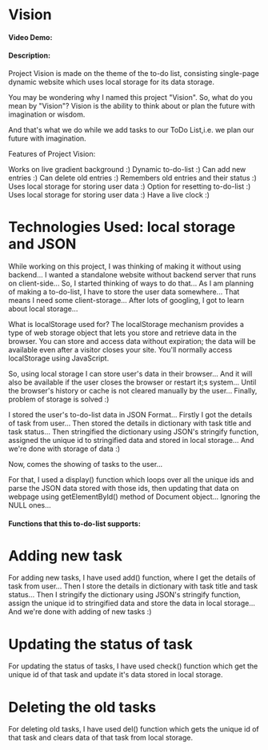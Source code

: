 # Vision
#### Video Demo:  <URL HERE>
#### Description:
Project Vision is made on the theme of the to-do list, consisting single-page dynamic website which uses local storage for its data storage.

You may be wondering why I named this project "Vision". So, what do you mean by "Vision"? Vision is the ability to think about or plan the future with imagination or wisdom.

And that's what we do while we add tasks to our ToDo List,i.e. we plan our future with imagination.

Features of Project Vision:

Works on live gradient background :) Dynamic to-do-list :) Can add new entries :) Can delete old entries :) Remembers old entries and their status :) Uses local storage for storing user data :) Option for resetting to-do-list :) Uses local storage for storing user data :) Have a live clock :)

# Technologies Used: local storage and JSON
While working on this project, I was thinking of making it without using backend... I wanted a standalone website without backend server that runs on client-side... So, I started thinking of ways to do that... As I am planning of making a to-do-list, I have to store the user data somewhere... That means I need some client-storage... After lots of googling, I got to learn about local storage...

What is localStorage used for?
The localStorage mechanism provides a type of web storage object that lets you store and retrieve data in the browser. You can store and access data without expiration; the data will be available even after a visitor closes your site. You'll normally access localStorage using JavaScript.

So, using local storage I can store user's data in their browser... And it will also be available if the user closes the browser or restart it;s system... Until the browser's history or cache is not cleared manually by the user... Finally, problem of storage is solved :)

I stored the user's to-do-list data in JSON Format... Firstly I got the details of task from user... Then stored the details in dictionary with task title and task status... Then stringified the dictionary using JSON's stringify function, assigned the unique id to stringified data and stored in local storage... And we're done with storage of data :)

Now, comes the showing of tasks to the user...

For that, I used a display() function which loops over all the unique ids and parse the JSON data stored with those ids, then updating that data on webpage using getElementById() method of Document object... Ignoring the NULL ones...

#### Functions that this to-do-list supports:
# Adding new task
For adding new tasks, I have used add() function, where I get the details of task from user... Then I store the details in dictionary with task title and task status... Then I stringify the dictionary using JSON's stringify function, assign the unique id to stringified data and store the data in local storage... And we're done with adding of new tasks :)
# Updating the status of task
For updating the status of tasks, I have used check() function which get the unique id of that task and update it's data stored in local storage.
# Deleting the old tasks
For deleting old tasks, I have used del() function which gets the unique id of that task and clears data of that task from local storage.

